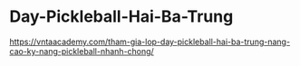 # Day-Pickleball-Hai-Ba-Trung
https://vntaacademy.com/tham-gia-lop-day-pickleball-hai-ba-trung-nang-cao-ky-nang-pickleball-nhanh-chong/
